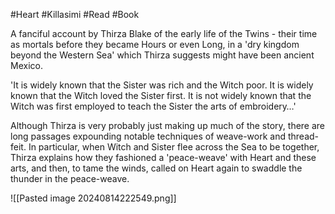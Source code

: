#Heart #Killasimi #Read #Book 

A fanciful account by Thirza Blake of the early life of the Twins - their time as mortals before they became Hours or even Long, in a 'dry kingdom beyond the Western Sea' which Thirza suggests might have been ancient Mexico.

'It is widely known that the Sister was rich and the Witch poor. It is widely known that the Witch loved the Sister first. It is not widely known that the Witch was first employed to teach the Sister the arts of embroidery…'

Although Thirza is very probably just making up much of the story, there are long passages expounding notable techniques of weave-work and thread-feit. In particular, when Witch and Sister flee across the Sea to be together, Thirza explains how they fashioned a 'peace-weave' with Heart and these arts, and then, to tame the winds, called on Heart again to swaddle the thunder in the peace-weave.

![[Pasted image 20240814222549.png]]